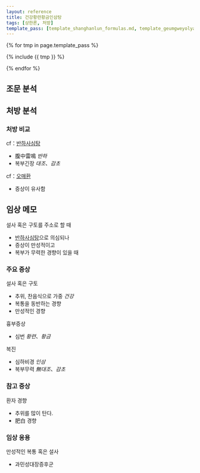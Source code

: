 ```yaml
---
layout: reference
title: 건강황련황금인삼탕
tags: [상한론, 처방]
template_pass: [template_shanghanlun_formulas.md, template_geumgweyolyag_formulas.md, template_etc_formulas.md]
---
```



{% for tmp in page.template_pass %}

{% include {{ tmp }} %}

{% endfor %}


## 조문 분석


## 처방 분석


### 처방 비교

cf：[반하사심탕]({{site.formulaurl}}/반하사심탕)
* 腹中雷鳴 _반하_
* 복부긴장 _대조、감초_

cf：[오매환]({{site.formulaurl}}/오매환)
* 증상이 유사함


## 임상 메모

설사 혹은 구토를 주소로 할 때
* [반하사심탕]({{site.formulaurl}}/반하사심탕)으로 의심되나
* 증상이 만성적이고
* 복부가 무력한 경향이 있을 때

### 주요 증상

설사 혹은 구토
* 추위, 찬음식으로 가중 _건강_
* 복통을 동반하는 경향
* 만성적인 경향

흉부증상
* 심번 _황련、황금_

복진
* 심하비경 _인삼_
* 복부무력 _無대조、감초_

### 참고 증상

환자 경향
* 추위를 많이 탄다.
* 肥白 경향


### 임상 응용

만성적인 복통 혹은 설사
* 과민성대장증후군
